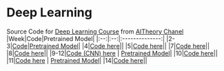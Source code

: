 # Deep Learning
Source Code for [Deep Learning Course](https://youtube.com/playlist?list=PLrRabyaw8Qt8E7y1d-Ehd7YtIz_tnA1eY&si=2etzRBbH1U6IVoY3) from [AITheory Chanel](https://www.youtube.com/@AITheoryVN)
|Week|Code|Pretrained Model|
|:--:|:--:|:--------------:|
|2-3|[Code](./Code_w2-3.py)|[Pretrained Model](https://drive.google.com/drive/folders/1B4UMwQl4KuTbMt-_EfjYIa41FFq2l8vA?usp=drive_link)|
|4|[Code here](./week04_code.py)||
|5|[Code here](./week05_code.py)||
|7|[Code here](./code_week07.py)||
|8|[Code here](./week08_code.py)||
|9-12|[Code (CNN) here](./code_w09-12_CNN) | [Pretrained Model](https://drive.google.com/drive/folders/1B4UMwQl4KuTbMt-_EfjYIa41FFq2l8vA?usp=drive_link)|
|10|[Code here](./code_w10.py)||
|11|[Code here](./Code_week11) | [Pretrained Model](https://drive.google.com/drive/folders/1B4UMwQl4KuTbMt-_EfjYIa41FFq2l8vA?usp=drive_link)|
|14|[Code here](./code_w14.py)||
